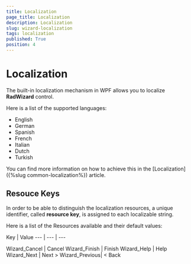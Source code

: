 ```yaml
---
title: Localization
page_title: Localization
description: Localization
slug: wizard-localization
tags: localization
published: True
position: 4
---
```


# Localization 
The built-in localization mechanism in WPF allows you to localize __RadWizard__ control.

Here is a list of the supported languages:

* English
* German
* Spanish
* French
* Italian
* Dutch
* Turkish

You can find more information on how to achieve this in the [Localization]({%slug common-localization%}) article.

## Resouce Keys ##

In order to be able to distinguish the localization resources, a unique identifier, called __resource key__, is assigned to each localizable string.

Here is a list of the Resources available and their default values:


Key	|	Value
---	|	---	|	---

Wizard_Cancel  | Cancel
Wizard_Finish  | Finish
Wizard_Help	   | Help
Wizard_Next    | Next >
Wizard_Previous| < Back





